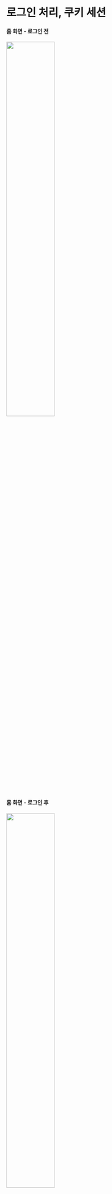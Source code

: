 # 로그인 처리, 쿠키 세션


#### 홈 화면 - 로그인 전

<img src="https://github.com/somln/TIL/blob/main/Spring/MVC-2/img/home1.png?raw=true" width=50%> </img>

#### 홈 화면 - 로그인 후

<img src="https://github.com/somln/TIL/blob/main/Spring/MVC-2/img/home2.png?raw=true" width=50%> </img>

#### 회원가입

<img src="https://github.com/somln/TIL/blob/main/Spring/MVC-2/img/join.png?raw=true" width=50%> </img>

#### 로그인 

<img src="https://github.com/somln/TIL/blob/main/Spring/MVC-2/img/login.png?raw=true" width=50%> </img>

<br>

## 1. 회원 가입

#### Member

```java
package hello.login.domain.member;
import lombok.Data;
import javax.validation.constraints.NotEmpty;

@Data
public class Member {

    private Long id;

    @NotEmpty
    private String loginId; //로그인 ID

    @NotEmpty
    private String name; //사용자 이름

    @NotEmpty
    private String password;

}
```

<br>

#### MemberRepository

```java
package hello.login.domain.member;
import lombok.extern.slf4j.Slf4j;
import org.springframework.stereotype.Repository;
import java.util.*;
/**
 * 동시성 문제가 고려되어 있지 않음, 실무에서는 ConcurrentHashMap, AtomicLong 사용 고려
 */
@Slf4j
@Repository
public class MemberRepository {

    private static Map<Long, Member> store = new HashMap<>(); //static 사용
    private static long sequence = 0L; //static 사용

    public Member save(Member member) {
        member.setId(++sequence);
        log.info("save: member={}", member);
        store.put(member.getId(), member);
        return member;
    }

    public Member findById(Long id) {
        return store.get(id);
    }

    public Optional<Member> findByLoginId(String loginId) {
        return findAll().stream()
                .filter(m -> m.getLoginId().equals(loginId))
                .findFirst();
    }

    public List<Member> findAll() {
        return new ArrayList<>(store.values());
    }

    public void clearStore() {
        store.clear();
    }
}
```

<br>

#### MemberController

```java
package hello.login.web.member;

@Controller
@RequiredArgsConstructor
@RequestMapping("/members")
public class MemberController {

    private final MemberRepository memberRepository;

    @GetMapping("/add")
    public String addForm(@ModelAttribute("member") Member member) {
        return "members/addMemberForm";
    }

    @PostMapping("/add")
    public String add(@Validated @ModelAttribute("member") Member member, BindingResult result){

        if(result.hasErrors()){
            return "members/addMemberForm";
        }

        memberRepository.save(member);
        return "redirect:/";
    }
}

```

#### addMemberForm.html

```html
<!DOCTYPE HTML>
<html xmlns:th="http://www.thymeleaf.org">
<head>
    <meta charset="utf-8">
    <link th:href="@{/css/bootstrap.min.css}"
          href="../css/bootstrap.min.css" rel="stylesheet">
    <style>
        .container {
            max-width: 560px;
        }
        .field-error {
            border-color: #dc3545;
            color: #dc3545;
        }
    </style>
</head>
<body>
<div class="container">
    <div class="py-5 text-center">
        <h2>회원 가입</h2>
    </div>
    <h4 class="mb-3">회원 정보 입력</h4>
    <form action="" th:action th:object="${member}" method="post">
        <div th:if="${#fields.hasGlobalErrors()}">
            <p class="field-error" th:each="err : ${#fields.globalErrors()}"
               th:text="${err}">전체 오류 메시지</p>
        </div>
        <div>
            <label for="loginId">로그인 ID</label>
            <input type="text" id="loginId" th:field="*{loginId}" class="form-control"
                   th:errorclass="field-error">
            <div class="field-error" th:errors="*{loginId}" /> </div>
        <div>
            <label for="password">비밀번호</label>
            <input type="password" id="password" th:field="*{password}"
                   class="form-control"
                   th:errorclass="field-error">
            <div class="field-error" th:errors="*{password}" />
        </div>
        <div>
            <label for="name">이름</label>
            <input type="text" id="name" th:field="*{name}" class="form-control"
                   th:errorclass="field-error">
            <div class="field-error" th:errors="*{name}" />
        </div>
        <hr class="my-4">
        <div class="row">
            <div class="col">
                <button class="w-100 btn btn-primary btn-lg" type="submit">회원
                    가입</button>
            </div>
            <div class="col">
                <button class="w-100 btn btn-secondary btn-lg"
                        onclick="location.href='items.html'"
                        th:onclick="|location.href='@{/}'|"
                        type="button">취소</button>
            </div>
        </div>
    </form>
</div> <!-- /container -->
</body>
</html>

```

<br>

## 2. 로그인

#### LoginForm

```java
package hello.login.web.login;
import lombok.Data;
import javax.validation.constraints.NotEmpty;

@Data
public class LoginForm {

    @NotEmpty
    private String loginId;
    @NotEmpty
    private String password;
}

```

<br>

#### LoginService

```java
package hello.login.domain.login;

import hello.login.domain.member.Member;
import hello.login.domain.member.MemberRepository;
import lombok.RequiredArgsConstructor;
import lombok.extern.slf4j.Slf4j;
import org.springframework.stereotype.Service;

@RequiredArgsConstructor
@Slf4j
@Service
public class LoginService {

    private final MemberRepository memberRepository;

    public Member login(String loginId, String password){
        return memberRepository.findByLoginId(loginId)
                .filter(m -> m.getPassword().equals(password))
                .orElse(null);
    }

}

```


#### LoginController

```java
package hello.login.web.login;


@Controller
@RequiredArgsConstructor
@Slf4j
public class LoginController {

    private final LoginService loginService;


    /**
     *로그인 폼 보여주기
     */
    @GetMapping("/login")
    public String loginForm(@ModelAttribute("loginForm") LoginForm form){
        return "login/loginForm";
    }

    /**
     *로그인 실행
     */
    @PostMapping("/login")
    public String login(@Validated @ModelAttribute("loginForm") LoginForm form, BindingResult bindingResult){

       //검증 오류 발생시
        if(bindingResult.hasErrors()){
            return "login/loginForm";
        }

        //로그인
        Member loginMember = loginService.login(form.getLoginId(), form.getPassword());
        log.info("login? {}", loginMember);

        //로그인 실패시
        if(loginMember == null){
            bindingResult.reject("loginFail", "아이디 또는 비밀번호가 맞지 않습니다.");
            return "login/loginForm";
        }

        //로그인 성공 처리

        return "redirect:/";
    }

    
}

```

#### loginForm.html

```html
<!DOCTYPE HTML>
<html xmlns:th="http://www.thymeleaf.org">
<head>
  <meta charset="utf-8">
  <link th:href="@{/css/bootstrap.min.css}"
        href="../css/bootstrap.min.css" rel="stylesheet">
</head>
<body>
<div class="container" style="max-width: 600px">
  <div class="py-5 text-center">
    <h2>홈 화면</h2>
  </div>
  <h4 class="mb-3" th:text="|로그인: ${member.name}|">로그인 사용자 이름</h4>
  <hr class="my-4">
  <div class="row">
    <div class="col">
      <button class="w-100 btn btn-secondary btn-lg" type="button"
              th:onclick="|location.href='@{/items}'|">
        상품 관리
      </button>
    </div>
    <div class="col">
      <form th:action="@{/logout}" method="post">
        <button class="w-100 btn btn-dark btn-lg" type="submit">
          로그아웃
        </button>
      </form>
    </div> </div>
  <hr class="my-4">
</div> <!-- /container -->
</body>
</html>
```

<br>

## 3. 세션 - 직접 만들기

> 로그인 상태를 계속 유지하기 위해서는 쿠키를 사용하면 된다. 하지만, 쿠키는 보안에 굉장히 취약하므로 대안으로 세션을 사용할 수 있다.

<imr src= "https://github.com/somln/TIL/blob/main/Spring/MVC-2/img/session.png?raw=true"></img>

* 사용자가 loginId , password 정보를 전달하면 서버에서 해당 사용자가 맞는지 확인한다.
* 사용자가 맞으면 세션 ID를 생성하는데, 추정 불가능해야 한다.
* 생성된 세션 ID와 세션에 보관할 값( memberA )을 서버의 세션 저장소에 보관한다.
* 서버는 클라이언트에 mySessionId 라는 이름으로 세션ID 만 쿠키에 담아서 전달한다.
* 클라이언트는 쿠키 저장소에 mySessionId 쿠키를 보관한다.
* 여기서 중요한 포인트는 회원과 관련된 정보는 전혀 클라이언트에 전달하지 않는다는 것이다.
* 클라이언트는 요청시 항상 mySessionId 쿠키를 전달한다.
* 서버에서는 클라이언트가 전달한 mySessionId 쿠키 정보로 세션 저장소를 조회해서 로그인시 보관한
세션 정보를 사용한다.


<br>

#### SessionManager

```java
package hello.login.web.session;


public class SessionManager {

    public static final String SESSION_COOKIE_NAME = "mySessionId";
    private Map<String, Object> sessionStore = new ConcurrentHashMap<>();

    /**
     * 세션 생성
     */
    public void createSession(Object value, HttpServletResponse response) {

        //세션 id를 생성하고, 값을 세션에 저장
        String sessionId = UUID.randomUUID().toString();
        sessionStore.put(sessionId, value);
        //쿠키 생성
        Cookie mySessionCookie = new Cookie(SESSION_COOKIE_NAME, sessionId);
        response.addCookie(mySessionCookie);
    }

    /**
     * 세션 조회
     */
    public Object getSession(HttpServletRequest request) {

        //mySessionId라는 이름의 쿠키가 있는지 찾기
        Cookie sessionCookie = findCookie(request, SESSION_COOKIE_NAME);
        //해당 이름의 쿠키가 없으면
        if (sessionCookie == null) {
            return null;
        }
        //세션 저장소에서 해당 sessionId로 객체 찾기
        return sessionStore.get(sessionCookie.getValue());
    }

    /**
     * 세션 만료
     */
    public void expire(HttpServletRequest request) {

        //mySessionId라는 이름의 쿠키가 있는지 찾기
        Cookie sessionCookie = findCookie(request, SESSION_COOKIE_NAME);

        //해당 이름의 쿠키가 있으면
        if (sessionCookie != null) {
            //세션 저장소에서 해당 sessionId와 값 제거
            sessionStore.remove(sessionCookie.getValue());
        }
    }

    private Cookie findCookie(HttpServletRequest request, String cookieName) {
        if (request.getCookies() == null) {
            return null;
        }
        return Arrays.stream(request.getCookies())
                .filter(cookie -> cookie.getName().equals(cookieName))
                .findAny()
                .orElse(null);
    }
}

```

#### 세션을 직접 만들어서 사용하지는 않으므로 적용 부분을 생략

<br>

## 4. 세션 - 스프링 이용
HttpSession: 서블릿이 제공하는 HttpSession 도 직접 만든 SessionManager 와 같은 방식으로 동작한다.


#### SessionConst
```java
package hello.login.web;

public class SessionConst {

 public static final String LOGIN_MEMBER = "loginMember";
}
```

### 1) 로그인, 로그아웃

#### 로그인
```java
 @PostMapping("/login")
    public String login(@Validated @ModelAttribute("loginForm") LoginForm form,
                        BindingResult bindingResult,HttpServletRequest request ){

        if(bindingResult.hasErrors()){
            return "login/loginForm";
        }

        //로그인
        Member loginMember = loginService.login(form.getLoginId(), form.getPassword());
        log.info("login? {}", loginMember);

        if(loginMember == null){
            bindingResult.reject("loginFail", "아이디 또는 비밀번호가 맞지 않습니다.");
            return "login/loginForm";
        }

        HttpSession session = request.getSession();
        //request 정보에서 쿠키 이름과 UUID를 받는다.
        //Session들을 모아둔 Session저장소에서 동일한 sessionId(=UUID) 값이 있는지 찾는다.
        //동일한 sessionId가 있으면 해당 Session을 가져온다.
        //sessionId가 없으면 해당 Session을 새로 만들어 반환한다. 

        session.setAttribute(SessionConst.LOGIN_MEMBER, loginMember);
        //세션에 로그인 회원 정보 보관

        return "redirect:/";
    }
```

<br>

#### 로그아웃

```java
 @PostMapping("/logout")
    public String logout(HttpServletRequest request){
        HttpSession session = request.getSession(false);

        if(session !=null){
            //해당 uuid의 session이 있으면
            session.invalidate();
            //세션 삭제
        }
        return "redirect:/";
    }
```

<br>

### 2) HomeController

HomeController는 만약 로그인 한 사용자이면 홈 화면에 해당 사용자의 이름을 출력하고, 로그인하지 않은 사용자이면 기본 홈 화면을 보여주는 역할을 한다.

#### HomeControllerV1
```java
package hello.login.web;


@Slf4j
@Controller
public class HomeController {

    @GetMapping("/")
    public String home(HttpServletRequest request, Model model) {

        //세션 찾기
        HttpSession session = request.getSession(false);

        //세션이 없으면 home으로
        if(session == null){
            return "home";
        }

        //세션은 있지만 세션안에 Member 객체가 존재하지 않을 수도 있기 때문에 Member 객체가 존재하는지 확인
        Member loginMember = (Member) session.getAttribute(SessionConst.LOGIN_MEMBER);

        //Member 객체가 존재하지 않으면 home으로
        if(loginMember == null){
                return "home";
        }

        //Member 객체가 정상적으로 존재하면 해당 Member를 모델에 담아 loginHome으로
        model.addAttribute("member", loginMember);
        return "loginHome";

    }
}

```

<br>

#### HomeControllerV2

@SessionAttribute를 사용하면 해당 세션에 원하는 객체가 존재하는 지까지 바로 알 수 있다.

```java
package hello.login.web;

@Slf4j
@Controller
public class HomeController {

    @GetMapping("/")
    public String home(@SessionAttribute(value = SessionConst.LOGIN_MEMBER,required = false)Member loginMember, Model model) {

        //Member 객체가 존재하지 않으면 home으로
        if(loginMember == null){
                return "home";
        }

        //Member 객체가 정상적으로 존재하면 해당 Member를 모델에 담아 loginHome으로
        model.addAttribute("member", loginMember);
        return "loginHome";

    }
}

```
<br>

#### LoginHome.html

```html
<!DOCTYPE HTML>
<html xmlns:th="http://www.thymeleaf.org">
<head>
  <meta charset="utf-8">
  <link th:href="@{/css/bootstrap.min.css}"
        href="../css/bootstrap.min.css" rel="stylesheet">
</head>
<body>
<div class="container" style="max-width: 600px">
  <div class="py-5 text-center">
    <h2>홈 화면</h2>
  </div>
  <h4 class="mb-3" th:text="|로그인: ${member.name}|">로그인 사용자 이름</h4>
  <hr class="my-4">
  <div class="row">
    <div class="col">
      <button class="w-100 btn btn-secondary btn-lg" type="button"
              th:onclick="|location.href='@{/items}'|">
        상품 관리
      </button>
    </div>
    <div class="col">
      <form th:action="@{/logout}" method="post">
        <button class="w-100 btn btn-dark btn-lg" type="submit">
          로그아웃
        </button>
      </form>
    </div> </div>
  <hr class="my-4">
</div> <!-- /container -->
</body>
</html>
```

<br>

## 5 . 세션 정보와 타임아웃 설정

### 세션 정보 확인

```java
package hello.login.web.session;

import lombok.extern.slf4j.Slf4j;
import org.springframework.web.bind.annotation.GetMapping;
import org.springframework.web.bind.annotation.RestController;
import javax.servlet.http.HttpServletRequest;
import javax.servlet.http.HttpSession;
import java.util.Date;

@Slf4j
@RestController
public class SessionInfoController { @GetMapping("/session-info")
public String sessionInfo(HttpServletRequest request) {

    HttpSession session = request.getSession(false);
    if (session == null) {
        return "세션이 없습니다.";
    }

    //세션 데이터 출력
    session.getAttributeNames().asIterator()
            .forEachRemaining(name -> log.info("session name={}, value={}",
                    name, session.getAttribute(name)));

    log.info("sessionId={}", session.getId());
    log.info("maxInactiveInterval={}", session.getMaxInactiveInterval());
    log.info("creationTime={}", new Date(session.getCreationTime()));
    log.info("lastAccessedTime={}", new
            Date(session.getLastAccessedTime()));
    log.info("isNew={}", session.isNew());
    
    return "세션 출력";
   }
}
```

* sessionId : 세션Id, JSESSIONID 의 값이다. 예) 34B14F008AA3527C9F8ED620EFD7A4E1
* maxInactiveInterval : 세션의 유효 시간, 예) 1800초, (30분)
* creationTime : 세션 생성일시
* lastAccessedTime : 세션과 연결된 사용자가 최근에 서버에 접근한 시간, 클라이언트에서 서버로
* sessionId ( JSESSIONID )를 요청한 경우에 갱신된다.
* isNew : 새로 생성된 세션인지, 아니면 이미 과거에 만들어졌고, 클라이언트에서 서버로
* sessionId ( JSESSIONID )를 요청해서 조회된 세션인지 여부

<br>

### 세션 타임아웃

* 세션은 사용자가 로그아웃을 직접 호출해서 session.invalidate() 가 호출 되는 경우에 삭제되는데, 대부분의 사용자는 로그아웃을 선택하지 않고, 그냥 웹 브라우저를 종료한다.
* 따라서, 사용자가 서버에 최근에 요청한 시간을 기준으로 일정 시간(30분)을 유지해주도록 하고, 이후에는 로그아웃으로 처리하는 방식을 사용한다.
* 이렇게 하면 사용자가 서비스를 사용하고 있으면, 세션의 생존 시간이 30분으로 계속
늘어나게 된다. 따라서 30분 마다 로그인해야 하는 번거로움이 사라진다.



#### 세션 타임아웃 설정

* 스프링 부트로 글로벌 설정
application.properties
```
server.servlet.session.timeout=60 : 60초, 기본은 1800(30분)
```

* 특정 세션 단위로 시간 설정
```
session.setMaxInactiveInterval(1800); //1800초
```

#### 세션 타임아웃 발생

* 세션의 타임아웃 시간은 해당 세션과 관련된 JSESSIONID 를 전달하는 HTTP 요청이 있으면 현재 시간으로 다시 초기화 된다. 
* 이렇게 초기화 되면 세션 타임아웃으로 설정한 시간동안 세션을 추가로 사용할 수 있다.
* session.getLastAccessedTime() : 최근 세션 접근 시간
* astAccessedTime 이후로 timeout 시간이 지나면, WAS가 내부에서 해당 세션을 제거한다.

<br>

## 6. ArgumentResolver 활용

ArguementResolver를 이용하여 HomeControllerV3를 작성

#### HomeControllerV3

```java
 @GetMapping("/")
    public String homeArgumentResolver(@Login Member loginMember, Model model) {

        //Member 객체가 존재하지 않으면 home으로
        if(loginMember == null){
            return "home";
        }

        //Member 객체가 정상적으로 존재하면 해당 Member를 모델에 담아 loginHome으로
        model.addAttribute("member", loginMember);
        return "loginHome";

    }
```

#### @Login 애노테이션 생성

```java
package hello.login.web.argumentresolver;

import java.lang.annotation.ElementType;
import java.lang.annotation.Retention;
import java.lang.annotation.RetentionPolicy;
import java.lang.annotation.Target;

@Target(ElementType.PARAMETER)
@Retention(RetentionPolicy.RUNTIME)
public @interface Login {

}
```

#### LoginMemberArgumentResolver

```java
package hello.login.web.argumentresolver;


@Slf4j
public class LoginMemberArgumentResolver implements HandlerMethodArgumentResolver {
    @Override
    public boolean supportsParameter(MethodParameter parameter) {
        log.info("supportsParameter 실행");

        //@Login 애노테이션이 있는지 확인
        boolean hasLoginAnnotation = parameter.hasParameterAnnotation(Login.class);
        //Member 타입인지 확인
        boolean hasMemberType = Member.class.isAssignableFrom(parameter.getParameterType());

        return hasLoginAnnotation && hasMemberType;
    }

    @Override
    //컨트롤러 호출 직전에 호출 되어서 필요한 파라미터 정보를 생성
    public Object resolveArgument(MethodParameter parameter, ModelAndViewContainer mavContainer, NativeWebRequest webRequest, WebDataBinderFactory binderFactory) throws Exception {
        log.info("resolveArgument 실행");

        HttpServletRequest request = (HttpServletRequest) webRequest.getNativeRequest();
        HttpSession session = request.getSession(false);
        //세션 가져오기

        //해당 세션이 없으면 null 반환
        if(session==null){
            return null;
        }

        //세션의 멤버 객체 반환
        return session.getAttribute(SessionConst.LOGIN_MEMBER);
        
    }
}
```

#### WebConfig 추가

```java 
   @Override
   //arguementResolver 추가
    public void addArgumentResolvers(List<HandlerMethodArgumentResolver> resolvers) {
        resolvers.add(new LoginMemberArgumentResolver());
    }


```